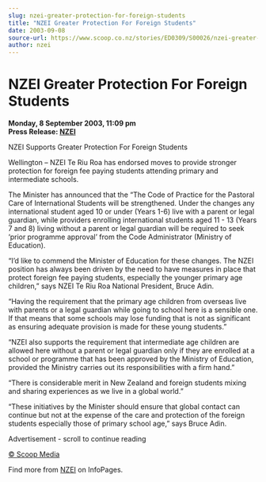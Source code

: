 ```yaml
---
slug: nzei-greater-protection-for-foreign-students
title: "NZEI Greater Protection For Foreign Students"
date: 2003-09-08
source-url: https://www.scoop.co.nz/stories/ED0309/S00026/nzei-greater-protection-for-foreign-students.htm
author: nzei
---
```

NZEI Greater Protection For Foreign Students
============================================

**Monday, 8 September 2003, 11:09 pm**  
**Press Release: [NZEI](https://info.scoop.co.nz/NZEI)**

NZEI Supports Greater Protection For Foreign Students

Wellington – NZEI Te Riu Roa has endorsed moves to provide stronger protection for foreign fee paying students attending primary and intermediate schools.

The Minister has announced that the “The Code of Practice for the Pastoral Care of International Students will be strengthened. Under the changes any international student aged 10 or under (Years 1-6) live with a parent or legal guardian, while providers enrolling international students aged 11 - 13 (Years 7 and 8) living without a parent or legal guardian will be required to seek ‘prior programme approval’ from the Code Administrator (Ministry of Education).

“I’d like to commend the Minister of Education for these changes. The NZEI position has always been driven by the need to have measures in place that protect foreign fee paying students, especially the younger primary age children,” says NZEI Te Riu Roa National President, Bruce Adin.

“Having the requirement that the primary age children from overseas live with parents or a legal guardian while going to school here is a sensible one. If that means that some schools may lose funding that is not as significant as ensuring adequate provision is made for these young students.”

“NZEI also supports the requirement that intermediate age children are allowed here without a parent or legal guardian only if they are enrolled at a school or programme that has been approved by the Ministry of Education, provided the Ministry carries out its responsibilities with a firm hand.”

“There is considerable merit in New Zealand and foreign students mixing and sharing experiences as we live in a global world.”

“These initiatives by the Minister should ensure that global contact can continue but not at the expense of the care and protection of the foreign students especially those of primary school age,” says Bruce Adin.  

Advertisement - scroll to continue reading





[© Scoop Media](http://www.scoop.co.nz/about/terms.html)

Find more from [NZEI](https://info.scoop.co.nz/NZEI) on InfoPages.